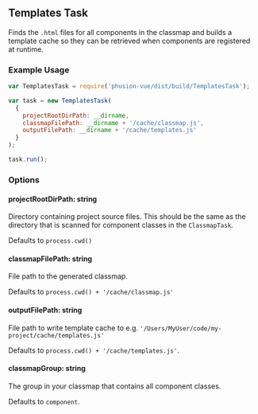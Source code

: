 
## Templates Task  
  
 Finds the `.html` files for all components in the classmap and builds a template cache so they can be retrieved when components are registered at runtime.
 
 ### Example Usage
```javascript
var TemplatesTask = require('phusion-vue/dist/build/TemplatesTask');

var task = new TemplatesTask(
  {
    projectRootDirPath: __dirname,
    classmapFilePath: __dirname + '/cache/classmap.js',
    outputFilePath: __dirname + '/cache/templates.js'
  }
);

task.run();
```

### Options

#### projectRootDirPath: string

Directory containing project source files. This should be the same as the directory that is scanned for component classes in the `ClassmapTask`.

Defaults to `process.cwd()`

#### classmapFilePath: string

File path to the generated classmap.

Defaults to `process.cwd() + '/cache/classmap.js'`

#### outputFilePath: string

File path to write template cache to e.g. `'/Users/MyUser/code/my-project/cache/templates.js'` 

Defaults to `process.cwd() + '/cache/templates.js'`.

#### classmapGroup: string

The group in your classmap that contains all component classes.

Defaults to `component`.
